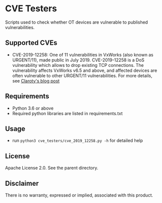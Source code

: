 # CVE Testers

Scripts used to check whether OT devices are vulnerable to published vulnerabilities.

## Supported CVEs

* CVE-2019-12258: One of 11 vulnerabilities in VxWorks (also known as URGENT/11), made public in July 2019. 
CVE-2019-12258 is a DoS vulnerability which allows to drop existing TCP connections. 
The vulnerability affects VxWorks v6.5 and above, and affected devices are often vulnerable to other URGENT/11 vulnerabilities.
For more details, see [Claroty's blog post](https://blog.claroty.com/mitigating-the-impact-of-urgent11-on-ics/ot-networks)

## Requirements

* Python 3.6 or above
* Required python libraries are listed in requirements.txt

## Usage
* run `python3 cve_testers/cve_2019_12258.py -h` for detailed help


## License
Apache License 2.0. See the parent directory.


## Disclaimer
There is no warranty, expressed or implied, associated with this product.
